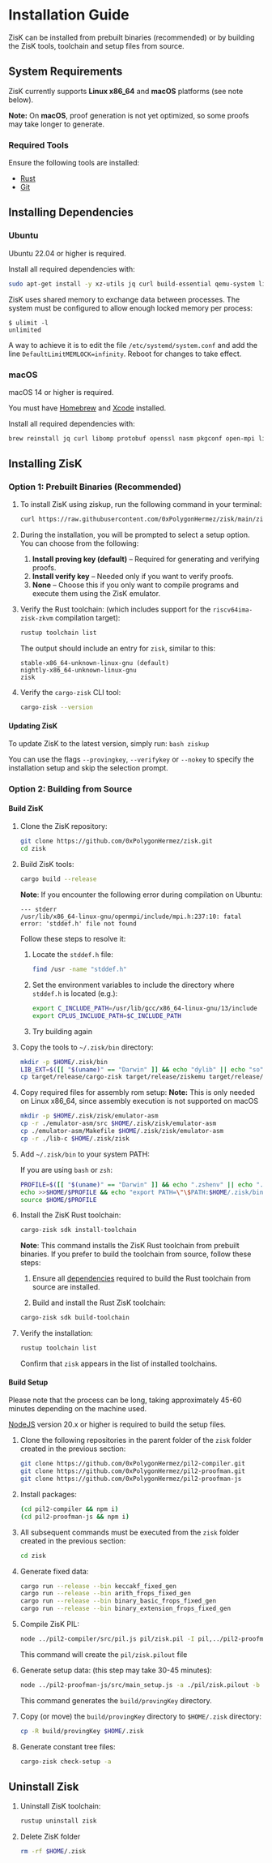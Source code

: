# Installation Guide

ZisK can be installed from prebuilt binaries (recommended) or by building the ZisK tools, toolchain and setup files from source.

## System Requirements

ZisK currently supports **Linux x86_64** and **macOS** platforms (see note below).

**Note:** On **macOS**, proof generation is not yet optimized, so some proofs may take longer to generate.

### Required Tools

Ensure the following tools are installed:
* [Rust](https://www.rust-lang.org/tools/install)
* [Git](https://git-scm.com/book/en/v2/Getting-Started-Installing-Git)

## Installing Dependencies

### Ubuntu

Ubuntu 22.04 or higher is required.

Install all required dependencies with:
```bash
sudo apt-get install -y xz-utils jq curl build-essential qemu-system libomp-dev libgmp-dev nlohmann-json3-dev protobuf-compiler uuid-dev libgrpc++-dev libsecp256k1-dev libsodium-dev libpqxx-dev nasm libopenmpi-dev openmpi-bin openmpi-common libclang-dev clang
```

ZisK uses shared memory to exchange data between processes. The system must be configured to allow enough locked memory per process:
```text
$ ulimit -l
unlimited
```
A way to achieve it is to edit the file `/etc/systemd/system.conf` and add the line `DefaultLimitMEMLOCK=infinity`. Reboot for changes to take effect.

### macOS

macOS 14 or higher is required.

You must have [Homebrew](https://brew.sh/) and [Xcode](https://developer.apple.com/xcode/) installed.

Install all required dependencies with:
```bash
brew reinstall jq curl libomp protobuf openssl nasm pkgconf open-mpi libffi nlohmann-json libsodium
```

## Installing ZisK

### Option 1: Prebuilt Binaries (Recommended)

1. To install ZisK using ziskup, run the following command in your terminal:
    ```bash
    curl https://raw.githubusercontent.com/0xPolygonHermez/zisk/main/ziskup/install.sh  | bash
    ```

2. During the installation, you will be prompted to select a setup option. You can choose from the following:

    1. **Install proving key (default)** – Required for generating and verifying proofs.
    2. **Install verify key** – Needed only if you want to verify proofs.
    3. **None** – Choose this if you only want to compile programs and execute them using the ZisK emulator.

3. Verify the Rust toolchain: (which includes support for the `riscv64ima-zisk-zkvm` compilation target):
    ```bash
    rustup toolchain list
    ```

    The output should include an entry for `zisk`, similar to this:
    ```
    stable-x86_64-unknown-linux-gnu (default)
    nightly-x86_64-unknown-linux-gnu
    zisk
    ```

4. Verify the `cargo-zisk` CLI tool:
    ```bash
    cargo-zisk --version
    ```

#### Updating ZisK

To update ZisK to the latest version, simply run:
    ```bash
    ziskup
    ```

You can use the flags `--provingkey`, `--verifykey` or `--nokey` to specify the installation setup and skip the selection prompt.


### Option 2: Building from Source

#### Build ZisK

1. Clone the ZisK repository:
    ```bash
    git clone https://github.com/0xPolygonHermez/zisk.git
    cd zisk
    ```

2. Build ZisK tools:
    ```bash
    cargo build --release
    ```

    **Note**: If you encounter the following error during compilation on Ubuntu:
    ```
    --- stderr
    /usr/lib/x86_64-linux-gnu/openmpi/include/mpi.h:237:10: fatal error: 'stddef.h' file not found
    ```

    Follow these steps to resolve it:

    1. Locate the `stddef.h` file:
        ```bash
        find /usr -name "stddef.h"
        ```
    2. Set the environment variables to include the directory where `stddef.h` is located (e.g.):
        ```bash
        export C_INCLUDE_PATH=/usr/lib/gcc/x86_64-linux-gnu/13/include
        export CPLUS_INCLUDE_PATH=$C_INCLUDE_PATH
        ```
    3. Try building again        

3. Copy the tools to `~/.zisk/bin` directory:
    ```bash
    mkdir -p $HOME/.zisk/bin
    LIB_EXT=$([[ "$(uname)" == "Darwin" ]] && echo "dylib" || echo "so")
    cp target/release/cargo-zisk target/release/ziskemu target/release/riscv2zisk target/release/libzisk_witness.$LIB_EXT target/release/libziskclib.a $HOME/.zisk/bin
    ```

4. Copy required files for assembly rom setup:
    **Note:** This is only needed on Linux x86_64, since assembly execution is not supported on macOS

    ```bash
    mkdir -p $HOME/.zisk/zisk/emulator-asm
    cp -r ./emulator-asm/src $HOME/.zisk/zisk/emulator-asm
    cp ./emulator-asm/Makefile $HOME/.zisk/zisk/emulator-asm
    cp -r ./lib-c $HOME/.zisk/zisk
    ```

5. Add `~/.zisk/bin` to your system PATH:

    If you are using `bash` or `zsh`:
    ```bash
    PROFILE=$([[ "$(uname)" == "Darwin" ]] && echo ".zshenv" || echo ".bashrc")
    echo >>$HOME/$PROFILE && echo "export PATH=\"\$PATH:$HOME/.zisk/bin\"" >> $HOME/$PROFILE
    source $HOME/$PROFILE
    ```

6. Install the ZisK Rust toolchain:
    ```bash
    cargo-zisk sdk install-toolchain
    ```

    **Note**: This command installs the ZisK Rust toolchain from prebuilt binaries. If you prefer to build the toolchain from source, follow these steps:

    1. Ensure all [dependencies](https://github.com/rust-lang/rust/blob/master/INSTALL.md#dependencies) required to build the Rust toolchain from source are installed.

    2. Build and install the Rust ZisK toolchain:
    ```bash
    cargo-zisk sdk build-toolchain
    ```

7. Verify the installation:
    ```bash
    rustup toolchain list
    ```
    Confirm that `zisk` appears in the list of installed toolchains.

#### Build Setup

Please note that the process can be long, taking approximately 45-60 minutes depending on the machine used.

[NodeJS](https://nodejs.org/en/download) version 20.x or higher is required to build the setup files.

1. Clone the following repositories in the parent folder of the `zisk` folder created in the previous section:
    ```bash
    git clone https://github.com/0xPolygonHermez/pil2-compiler.git
    git clone https://github.com/0xPolygonHermez/pil2-proofman.git
    git clone https://github.com/0xPolygonHermez/pil2-proofman-js
    ```
2. Install packages:
    ```bash
    (cd pil2-compiler && npm i)
    (cd pil2-proofman-js && npm i)
    ```

3. All subsequent commands must be executed from the `zisk` folder created in the previous section:
    ```bash
    cd zisk
    ```

4. Generate fixed data:
    ```bash
    cargo run --release --bin keccakf_fixed_gen
    cargo run --release --bin arith_frops_fixed_gen
    cargo run --release --bin binary_basic_frops_fixed_gen
    cargo run --release --bin binary_extension_frops_fixed_gen
    ```

4. Compile ZisK PIL:
    ```bash
    node ../pil2-compiler/src/pil.js pil/zisk.pil -I pil,../pil2-proofman/pil2-components/lib/std/pil,state-machines,precompiles -o pil/zisk.pilout -u tmp/fixed -O fixed-to-file
    ```

    This command will create the `pil/zisk.pilout` file

7. Generate setup data: (this step may take 30-45 minutes):
    ```bash
    node ../pil2-proofman-js/src/main_setup.js -a ./pil/zisk.pilout -b build -t ../pil2-proofman/pil2-components/lib/std/pil -u tmp/fixed -r
    ```

    This command generates the `build/provingKey` directory.

8. Copy (or move) the `build/provingKey` directory to `$HOME/.zisk` directory:

    ```bash
    cp -R build/provingKey $HOME/.zisk
    ```

9. Generate constant tree files:
    ```bash
    cargo-zisk check-setup -a
    ```

## Uninstall Zisk

1. Uninstall ZisK toolchain:
    ```bash
    rustup uninstall zisk
    ```

2. Delete ZisK folder
    ```bash
    rm -rf $HOME/.zisk
    ```
